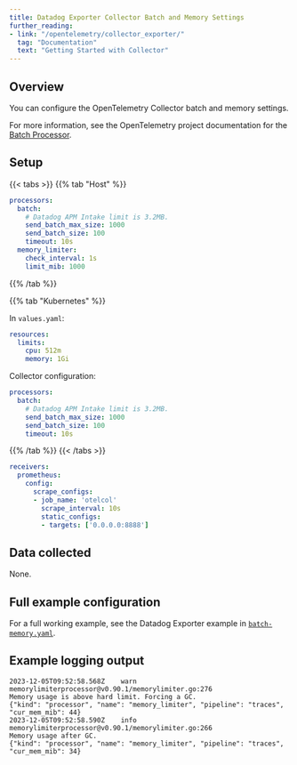 ```yaml
---
title: Datadog Exporter Collector Batch and Memory Settings
further_reading:
- link: "/opentelemetry/collector_exporter/"
  tag: "Documentation"
  text: "Getting Started with Collector"
---
```


## Overview

You can configure the OpenTelemetry Collector batch and memory settings.

For more information, see the OpenTelemetry project documentation for the [Batch Processor][1].

## Setup

{{< tabs >}}
{{% tab "Host" %}}

```yaml
processors:
  batch:
    # Datadog APM Intake limit is 3.2MB.    
    send_batch_max_size: 1000
    send_batch_size: 100
    timeout: 10s
  memory_limiter:
    check_interval: 1s
    limit_mib: 1000
```

{{% /tab %}}

{{% tab "Kubernetes" %}}

In `values.yaml`:

```yaml
resources:
  limits:
    cpu: 512m
    memory: 1Gi
```

Collector configuration:

```yaml
processors:
  batch:
    # Datadog APM Intake limit is 3.2MB.    
    send_batch_max_size: 1000
    send_batch_size: 100
    timeout: 10s
```

{{% /tab %}}
{{< /tabs >}}
```yaml
receivers:
  prometheus:
    config:
      scrape_configs:
      - job_name: 'otelcol'
        scrape_interval: 10s
        static_configs:
        - targets: ['0.0.0.0:8888']
```

## Data collected

None.

## Full example configuration

For a full working example, see the Datadog Exporter example in [`batch-memory.yaml`][2].

## Example logging output

```
2023-12-05T09:52:58.568Z	warn	memorylimiterprocessor@v0.90.1/memorylimiter.go:276	
Memory usage is above hard limit. Forcing a GC.	
{"kind": "processor", "name": "memory_limiter", "pipeline": "traces", "cur_mem_mib": 44}
2023-12-05T09:52:58.590Z	info	memorylimiterprocessor@v0.90.1/memorylimiter.go:266	
Memory usage after GC.	
{"kind": "processor", "name": "memory_limiter", "pipeline": "traces", "cur_mem_mib": 34}
```


[1]: https://github.com/open-telemetry/opentelemetry-collector/tree/main/processor/batchprocessor
[2]: https://github.com/open-telemetry/opentelemetry-collector-contrib/blob/main/exporter/datadogexporter/examples/batch-memory.yaml